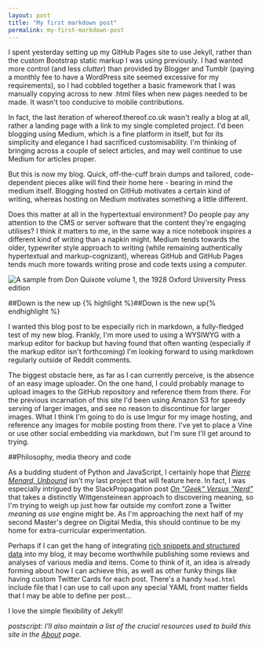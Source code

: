 ```yaml
---
layout: post
title: "My first markdown post"
permalink: my-first-markdown-post
---
```


I spent yesterday setting up my GitHub Pages site to use Jekyll, rather than the custom Bootstrap static markup I was using previously. I had wanted more control (and less *clutter*) than provided by Blogger and Tumblr (paying a monthly fee to have a WordPress site seemed excessive for my requirements), so I had cobbled together a basic framework that I was manually copying across to new .html files when new pages needed to be made. It wasn't too conducive to mobile contributions.

In fact, the last iteration of whereof.thereof.co.uk wasn't really a blog at all, rather a landing page with a link to my single completed project. I'd been blogging using Medium, which is a fine platform in itself, but for its simplicity and elegance I had sacrificed customisability. I'm thinking of bringing across a couple of select articles, and may well continue to use Medium for articles proper.

But this is now my blog. Quick, off-the-cuff brain dumps and tailored, code-dependent pieces alike will find their home here - bearing in mind the medium itself. Blogging hosted on GitHub motivates a certain kind of writing, whereas hosting on Medium motivates something a little different. 

Does this matter at all in the hypertextual environment? Do people pay any attention to the CMS or server software that the content they're engaging utilises? I think it matters to me, in the same way a nice notebook inspires a different kind of writing than a napkin might. Medium tends towards the older, typewriter style approach to writing (while remaining authentically hypertextual and markup-cognizant), whereas GitHub and GitHub Pages tends much more towards writing prose and code texts using a *computer*.

![A sample from Don Quixote volume 1, the 1928 Oxford University Press edition](https://whereofthereofmedia.s3.amazonaws.com/DonQuixote-1-9.jpg "A sample from Don Quixote volume 1, the 1928 Oxford University Press edition")

##Down is the new up
{% highlight %}##Down is the new up{% endhighlight %}

I wanted this blog post to be especially rich in markdown, a fully-fledged test of my new blog. Frankly, I'm more used to using a WYSIWYG with a markup editor for backup but having found that often wanting (especially if the markup editor isn't forthcoming) I'm looking forward to using markdown regularly outside of Reddit comments.

The biggest obstacle here, as far as I can currently perceive, is the absence of an easy image uploader. On the one hand, I could probably manage to upload images to the GitHub repository and reference them from there. For the previous incarnation of this site I'd been using Amazon S3 for speedy serving of larger images, and see no reason to discontinue for larger images. What I think I'm going to do is use Imgur for my image hosting, and reference any images for mobile posting from there. I've yet to place a Vine or use other social embedding via markdown, but I'm sure I'll get around to trying.

##Philosophy, media theory and code

As a budding student of Python and JavaScript, I certainly hope that *[Pierre Menard, Unbound](http://whereof.thereof.co.uk/MenardUnbound)* isn't my last project that will feature here. In fact, I was especially intrigued by the SlackPropagation post *[On "Geek" Versus "Nerd"](https://slackprop.wordpress.com/2013/06/03/on-geek-versus-nerd/)* that takes a distinctly Wittgensteinean approach to discovering meaning, so I'm trying to weigh up just how far outside my comfort zone a Twitter *meaning as use* engine might be. As I'm approaching the next half of my second Master's degree on Digital Media, this should continue to be my home for extra-curricular experimentation.

Perhaps if I can get the hang of integrating [rich snippets and structured data](https://support.google.com/webmasters/answer/99170?hl=en) into my blog, it may become worthwhile publishing some reviews and analyses of various media and items. Come to think of it, an idea is already forming about how I can achieve this, as well as other funky things like having custom Twitter Cards for each post. There's a handy `head.html` include file that I can use to call upon any special YAML front matter fields that I may be able to define per post...

I love the simple flexibility of Jekyll!

*postscript: I'll also maintain a list of the crucial resources used to build this site in the [About](http://whereof.thereof.co.uk/about) page.*
